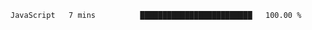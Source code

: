 <!--START_SECTION:waka-->

```txt
JavaScript   7 mins          █████████████████████████   100.00 %
```

<!--END_SECTION:waka-->
